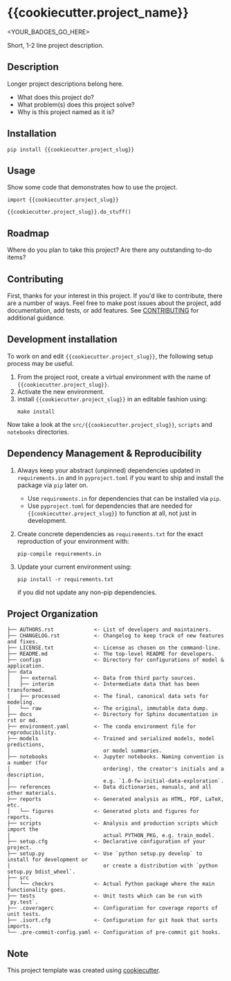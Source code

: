 # {{cookiecutter.project_name}}

<YOUR_BADGES_GO_HERE>

Short, 1-2 line project description.


## Description

Longer project descriptions belong here.

- What does this project do?
- What problem(s) does this project solve?
- Why is this project named as it is?


## Installation

`pip install {{cookiecutter.project_slug}}`


## Usage
Show some code that demonstrates how to use the project.
```
import {{cookiecutter.project_slug}}

{{cookiecutter.project_slug}}.do_stuff()
```


## Roadmap

Where do you plan to take this project?
Are there any outstanding to-do items?


## Contributing

First, thanks for your interest in this project.
If you'd like to contribute, there are a number of ways.
Feel free to make post issues about the project,
add documentation,
add tests,
or add features.
See [CONTRIBUTING](./CONTRIBUTING.md) for additional guidance.


## Development installation

To work on and edit `{{cookiecutter.project_slug}}`,
the following setup process may be useful.

1. From the project root, create a virtual environment with the name of `{{cookiecutter.project_slug}}`.
2. Activate the new environment.
3. install `{{cookiecutter.project_slug}}` in an editable fashion using:
   ```
   make install
   ```

Now take a look at the `src/{{cookiecutter.project_slug}}`, `scripts` and `notebooks` directories.

## Dependency Management & Reproducibility

1. Always keep your abstract (unpinned) dependencies updated in `requirements.in` and in `pyproject.toml` if you want to ship and install the package via `pip` later on.

   - Use `requirements.in` for dependencies that can be installed via `pip`.
   - Use `pyproject.toml` for dependencies that are needed for `{{cookiecutter.project_slug}}` to function at all, not just in development.
2. Create concrete dependencies as `requirements.txt` for the exact reproduction of your environment with:
   ```
   pip-compile requirements.in
   ```
3. Update your current environment using:
   ```
   pip install -r requirements.txt
   ```
   if you did not update any non-pip dependencies.

## Project Organization

```
├── AUTHORS.rst             <- List of developers and maintainers.
├── CHANGELOG.rst           <- Changelog to keep track of new features and fixes.
├── LICENSE.txt             <- License as chosen on the command-line.
├── README.md               <- The top-level README for developers.
├── configs                 <- Directory for configurations of model & application.
├── data
│   ├── external            <- Data from third party sources.
│   ├── interim             <- Intermediate data that has been transformed.
│   ├── processed           <- The final, canonical data sets for modeling.
│   └── raw                 <- The original, immutable data dump.
├── docs                    <- Directory for Sphinx documentation in rst or md.
├── environment.yaml        <- The conda environment file for reproducibility.
├── models                  <- Trained and serialized models, model predictions,
│                              or model summaries.
├── notebooks               <- Jupyter notebooks. Naming convention is a number (for
│                              ordering), the creator's initials and a description,
│                              e.g. `1.0-fw-initial-data-exploration`.
├── references              <- Data dictionaries, manuals, and all other materials.
├── reports                 <- Generated analysis as HTML, PDF, LaTeX, etc.
│   └── figures             <- Generated plots and figures for reports.
├── scripts                 <- Analysis and production scripts which import the
│                              actual PYTHON_PKG, e.g. train_model.
├── setup.cfg               <- Declarative configuration of your project.
├── setup.py                <- Use `python setup.py develop` to install for development or
|                              or create a distribution with `python setup.py bdist_wheel`.
├── src
│   └── checkrs             <- Actual Python package where the main functionality goes.
├── tests                   <- Unit tests which can be run with `py.test`.
├── .coveragerc             <- Configuration for coverage reports of unit tests.
├── .isort.cfg              <- Configuration for git hook that sorts imports.
└── .pre-commit-config.yaml <- Configuration of pre-commit git hooks.
```

## Note

This project template was created using [cookiecutter](https://github.com/cookiecutter/cookiecutter).
